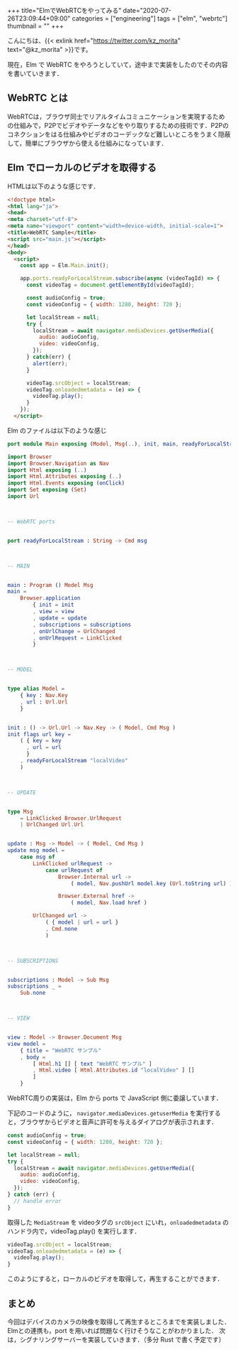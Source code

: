 +++
title="ElmでWebRTCをやってみる"
date="2020-07-26T23:09:44+09:00"
categories = ["engineering"]
tags = ["elm", "webrtc"]
thumbnail = ""
+++

こんにちは、{{< exlink href="https://twitter.com/kz_morita" text="@kz_morita" >}}です。

現在，Elm で WebRTC をやろうとしていて，途中まで実装をしたのでその内容を書いていきます．

## WebRTC とは

WebRTCは，ブラウザ同士でリアルタイムコミュニケーションを実現するための仕組みで，P2Pでビデオやデータなどをやり取りするための技術です．P2Pのコネクションをはる仕組みやビデオのコーデックなど難しいところをうまく隠蔽して，簡単にブラウザから使える仕組みになっています．

## Elm でローカルのビデオを取得する

HTMLは以下のような感じです．

```html
<!doctype html>
<html lang="ja">
<head>
<meta charset="utf-8">
<meta name="viewport" content="width=device-width, initial-scale=1">
<title>WebRTC Sample</title>
<script src="main.js"></script>
</head>
<body>
  <script>
    const app = Elm.Main.init();

    app.ports.readyForLocalStream.subscribe(async (videoTagId) => {
      const videoTag = document.getElementById(videoTagId);

      const audioConfig = true;
      const videoConfig = { width: 1280, height: 720 };

      let localStream = null;
      try {
        localStream = await navigator.mediaDevices.getUserMedia({ 
          audio: audioConfig,
          video: videoConfig,
        });
      } catch(err) {
        alert(err);
      }

      videoTag.srcObject = localStream;
      videoTag.onloadedmetadata = (e) => {
        videoTag.play();
      }
    });
  </script>
```

Elm のファイルは以下のような感じ

```elm
port module Main exposing (Model, Msg(..), init, main, readyForLocalStream, subscriptions, update, view)

import Browser
import Browser.Navigation as Nav
import Html exposing (..)
import Html.Attributes exposing (..)
import Html.Events exposing (onClick)
import Set exposing (Set)
import Url



-- WebRTC ports


port readyForLocalStream : String -> Cmd msg



-- MAIN


main : Program () Model Msg
main =
    Browser.application
        { init = init
        , view = view
        , update = update
        , subscriptions = subscriptions
        , onUrlChange = UrlChanged
        , onUrlRequest = LinkClicked
        }



-- MODEL


type alias Model =
    { key : Nav.Key
    , url : Url.Url
    }


init : () -> Url.Url -> Nav.Key -> ( Model, Cmd Msg )
init flags url key =
    ( { key = key
      , url = url
      }
    , readyForLocalStream "localVideo"
    )



-- UPDATE


type Msg
    = LinkClicked Browser.UrlRequest
    | UrlChanged Url.Url


update : Msg -> Model -> ( Model, Cmd Msg )
update msg model =
    case msg of
        LinkClicked urlRequest ->
            case urlRequest of
                Browser.Internal url ->
                    ( model, Nav.pushUrl model.key (Url.toString url) )

                Browser.External href ->
                    ( model, Nav.load href )

        UrlChanged url ->
            ( { model | url = url }
            , Cmd.none
            )



-- SUBSCRIPTIONS


subscriptions : Model -> Sub Msg
subscriptions _ =
    Sub.none



-- VIEW


view : Model -> Browser.Document Msg
view model =
    { title = "WebRTC サンプル"
    , body =
        [ Html.h1 [] [ text "WebRTC サンプル" ]
        , Html.video [ Html.Attributes.id "localVideo" ] []
        ]
    }
```


WebRTC周りの実装は，Elm から ports で JavaScript 側に委譲しています．

下記のコードのように， `navigator.mediaDevices.getuserMedia` を実行すると，ブラウザからビデオと音声に許可を与えるダイアログが表示されます．

```javascript
const audioConfig = true;
const videoConfig = { width: 1280, height: 720 };

let localStream = null;
try {
  localStream = await navigator.mediaDevices.getUserMedia({ 
    audio: audioConfig,
    video: videoConfig,
  });
} catch (err) {
  // handle error
}
```

取得した `MediaStream` を videoタグの `srcObject` にいれ，`onloadedmetadata` のハンドラ内で，videoTag.play() を実行します．

```javascript
videoTag.srcObject = localStream;
videoTag.onloadedmetadata = (e) => {
  videoTag.play();
}
```

このようにすると，ローカルのビデオを取得して，再生することができます．


## まとめ

今回はデバイスのカメラの映像を取得して再生するところまでを実装しました．Elmとの連携も，port を用いれば問題なく行けそうなことがわかりました．
次は，シグナリングサーバーを実装していきます．（多分 Rust で書く予定です）
